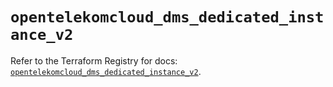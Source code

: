 # `opentelekomcloud_dms_dedicated_instance_v2`

Refer to the Terraform Registry for docs: [`opentelekomcloud_dms_dedicated_instance_v2`](https://registry.terraform.io/providers/opentelekomcloud/opentelekomcloud/1.36.39/docs/resources/dms_dedicated_instance_v2).
